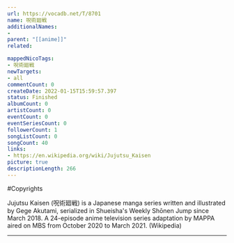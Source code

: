 ```yaml
---
url: https://vocadb.net/T/8701
name: 呪術廻戦
additionalNames: 
- 
parent: "[[anime]]"
related:

mappedNicoTags:
- 呪術廻戦
newTargets:
- all
commentCount: 0
createDate: 2022-01-15T15:59:57.397
status: Finished
albumCount: 0
artistCount: 0
eventCount: 0
eventSeriesCount: 0
followerCount: 1
songListCount: 0
songCount: 40
links: 
- https://en.wikipedia.org/wiki/Jujutsu_Kaisen
picture: true
descriptionLength: 266
---
```


#Copyrights

Jujutsu Kaisen (呪術廻戦) is a Japanese manga series written and illustrated by Gege Akutami, serialized in Shueisha's Weekly Shōnen Jump since March 2018. A 24-episode anime television series adaptation by MAPPA aired on MBS from October 2020 to March 2021. (Wikipedia)

---

